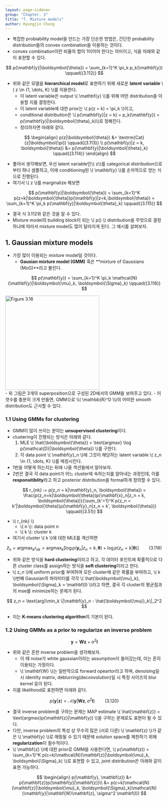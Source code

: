 ```yaml
---
layout: page-sidenav
group: "Chapter. 3"
title: "7. Mixture models"
author: Hyungjin Chung
---
```


- 복잡한 probiability model을 만드는 가장 단순한 방법은, 간단한 probability distribution들의 convex combination을 이용하는 것이다.
- convex combination이란 비율의 합이 1이어야 한다는 의미이고, 식을 아래와 같이 표현할 수 있다.

$$
p(\mathbf{y}|\boldsymbol{\theta}) = \sum_{k=1}^K \pi_k p_k(\mathbf{y}) \qquad{(3.112)}
$$

- 위와 같은 모델을 **hierarchical model**로 표현하기 위해 새로운 **latent variable** \\( z \in \{1, \dots, K\} \\)를 이용한다.
    - 이 latent variable은 output \\( \mathbf{y} \\)를 위해 어떤 distribution을 이용할 지를 결정한다.
    - 이 latent variable에 대한 prior는 \\( p(z = k) = \pi_k \\)이고,
    - conditional distribution은 \\( p(\mathbf{y}\|z = k) = p_k(\mathbf{y}) = p(\mathbf{y}\|\boldsymbol{\theta}_k)\\)로 정해진다.
    - 정리하자면 아래와 같다.

$$
\begin{align}
p(z|\boldsymbol{\theta}) &= \textrm{Cat}(z|\boldsymbol{\pi}) \qquad{(3.113)} \\
p(\mathbf{y}|z = k, \boldsymbol{\theta}) &= p(\mathbf{y}|\boldsymbol{\theta}_k) \qquad{(3.114)}
\end{align}
$$

- 풀어서 생각해보면, 우선 latent variable인\\( z\\)를 categorical distribution으로부터 하나 샘플하고, 이에 conditioning된 \\( \mathbf{y} \\)를 순차적으로 얻는 식으로 진행된다.
- 여기서 \\( z \\)를 marginalize 해보면

$$
p(\mathbf{y}|\boldsymbol{\theta}) = \sum_{k=1}^K p(z=k|\boldsymbol{\theta})p(\mathbf{y}|z=k,\boldsymbol{\theta}) = \sum_{k=1}^K \pi_k p(\mathbf{y}|\boldsymbol{\theta}_k) \qquad{(3.115)}
$$

- 결국 식 3.112와 같은 것을 알 수 있다.
- Mixture model의 building block이 되는 \\( p() \\) distribution을 무엇으로 결정하냐에 따라서 mixture model도 많이 달라지게 된다. 그 예시를 살펴보자.

## 1. Gaussian mixture models

- 가장 많이 이용되는 mixture model일 것이다.
    - **Gausian mixture model (GMM)** 혹은 **mixture of Gaussians (MoG)**라고 불린다.

$$
p(\mathbf{y}) = \sum_{k=1}^K \pi_k \mathcal{N}(\mathbf{y}|\boldsymbol{\mu}_k, \boldsymbol{\Sigma}_k) \qquad{(3.116)}
$$

<div class="text-center">
  <img src="{{ site.baseurl }}/images/3.16.PNG" alt="Figure 3.16"   height="300px" />
</div>
- 위 그림은 3개의 superposition으로 구성된 2D에서의 GMM을 보여주고 있다.
- 이 갯수를 충분히 크게 만들면, GMM으로 \\( \mathbb{R}^D \\)의 어떠한 smooth distribution도 근사할 수 있다.

### 1.1 Using GMMs for clustering

- GMM이 많이 쓰이는 분야는 **unsupervised clustering**이다.
- clustering이 진행되는 방식은 아래와 같다.
    1. MLE \\( \hat{\boldsymbol{\theta}} = \text{argmax} \log p(\mathcal{D}\|\boldsymbol{\theta}) \\)를 구한다.
    2. 각 data point \\( \mathbf{y}_n \\)에 그것이 해당하는 latent variable \\( z_n \in \{1, \dots, K\} \\)를 매칭시킨다.
- 1번을 어떻게 하는지는 뒤에 나올 섹션들에서 알아보자.
- 2번은 결국 각 data point가 어느 cluster에 속하는지를 알아내는 과정인데, 이를 **responsitiblity**라고 하고 posterior distribution을 formal하게 정의할 수 있다.

$$
r_{nk} := p(z_n = k|\mathbf{y}_n, \boldsymbol{\theta}) = \frac{p(z_n=k|\boldsymbol{\theta})p(\mathbf{x}_n|z_n = k, \boldsymbol{\theta})}{\sum_{k'=1}^K p(z_n = k'|\boldsymbol{\theta})p(\mathbf{y}_n|z_n = k', \boldsymbol{\theta})} \qquad{(3.51)}
$$

- \\( r_{nk} \\)
    - \\( n \\): data point n
    - \\( k \\): cluster k
- 여기서 cluster \\( k \\)에 대한 MLE를 계산하면

$$
\hat{z}_n = \text{arg} \max_k r_{nk} = \text{arg} \max_k [\log p(\mathbf{y}_n|z_n = k, \boldsymbol{\theta}) + \log p(z_n = k|\boldsymbol{\theta})] \qquad{(3.118)}
$$

- 위와 같은 방식을 **hard clustering**이라고 하고, 각 데이터 포인트에 확률적으로 다른 cluster class를 assign하는 방식을 **soft clustering**이라고 한다.
- \\( z_n \\)에 uniform prior를 부여하여 모든 cluster에 같은 확률을 부여하고, \\( k \\)번째 Gaussian의 파라미터를 각각 \\( \hat{\boldsymbol{\mu}_k}, \boldsymbol{\Sigma}_k = \mathbf{I} \\)라고 하면, 결국 각 cluster의 평균점과의 mse를 minimize하는 문제가 된다.

$$
z_n = \text{arg}\min_k \|\mathbf{y}_n - \hat{\boldsymbol{\mu}}_k\|_2^2
$$

- 이는 **K-means clustering algorithm**의 기본이 된다.


### 1.2 Using GMMs as a prior to regularize an inverse problem

$$
\mathbf{y} = \mathbf{W}\mathbf{z} + \sigma^2 \mathbf{I}
$$
- 위와 같은 흔한 inverse problem을 생각해보자.
    - 이 때 noise가 white gaussian이라는 assumption이 들어갔는데, 이는 흔히 이용되는 가정이다.
    - \\( \mathbf{W} \\)는 일반적으로 forward opeartor라고 하며, denoising일 시 identity matrix, deblurring(deconvolution)일 시 특정 사이즈의 blur kernel 등이 된다.
- 이를 likelihood로 표현하면 아래와 같다.

$$
p(\mathbf{y}|\mathbf{z}) = \mathcal{N}(\mathbf{y}|\mathbf{W}\mathbf{z}, \sigma^2 \mathbf{I}) \qquad{(3.120)}
$$

- 결국 inverse problem을 구하는 문제는 MAP estimate \\( \hat{\mathbf{z}} = \text{argmax}p(\mathbf{z}|\mathbf{y}) \\)을 구하는 문제로도 표현이 될 수 있다.
- 다만, inverse problem의 특성 상 무수히 많은 (서로 다른) \\( \mathbf{z} \\)가 같은 \\( \mathbf{y} \\)로 매핑될 수 있기 때문에 solution space를 제한하기 위해 **regularization**이 필수적이다.
- \\( \mathbf{z} \\)에 대한 prior로 GMM을 사용한다면, \\( p(\mathbf(z)) = \sum_{k=1}^K p(c=k)\mathcal{N}(\mathbf{z}|\boldsymbol{\mu}_k, \boldsymbol{\Sigma}_k) \\)로 표현할 수 있고, joint distribution은 아래와 같이 표현 가능하다.

$$
\begin{align}
p(\mathbf{y}, \mathbf{z}) &= p(\mathbf{z})p(\mathbf{y}|\mathbf{z})\\
&= p(c=k)\mathcal{N}(\mathbf{z}|\boldsymbol{\mu}_k, \boldsymbol{\Sigma}_k)\mathcal{N}(\mathbf{y}|\mathbf{W}\mathbf{z}, \sigma^2 \mathbf{I})
$$
